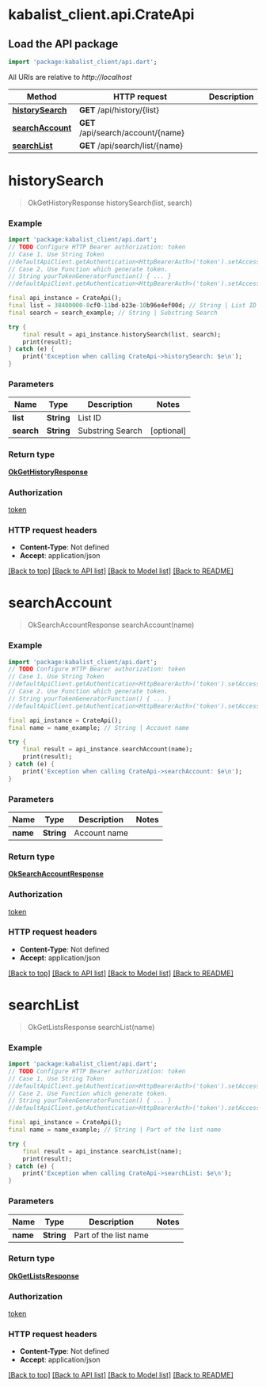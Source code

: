 # kabalist_client.api.CrateApi

## Load the API package
```dart
import 'package:kabalist_client/api.dart';
```

All URIs are relative to *http://localhost*

Method | HTTP request | Description
------------- | ------------- | -------------
[**historySearch**](CrateApi.md#historysearch) | **GET** /api/history/{list} | 
[**searchAccount**](CrateApi.md#searchaccount) | **GET** /api/search/account/{name} | 
[**searchList**](CrateApi.md#searchlist) | **GET** /api/search/list/{name} | 


# **historySearch**
> OkGetHistoryResponse historySearch(list, search)





### Example
```dart
import 'package:kabalist_client/api.dart';
// TODO Configure HTTP Bearer authorization: token
// Case 1. Use String Token
//defaultApiClient.getAuthentication<HttpBearerAuth>('token').setAccessToken('YOUR_ACCESS_TOKEN');
// Case 2. Use Function which generate token.
// String yourTokenGeneratorFunction() { ... }
//defaultApiClient.getAuthentication<HttpBearerAuth>('token').setAccessToken(yourTokenGeneratorFunction);

final api_instance = CrateApi();
final list = 38400000-8cf0-11bd-b23e-10b96e4ef00d; // String | List ID
final search = search_example; // String | Substring Search

try {
    final result = api_instance.historySearch(list, search);
    print(result);
} catch (e) {
    print('Exception when calling CrateApi->historySearch: $e\n');
}
```

### Parameters

Name | Type | Description  | Notes
------------- | ------------- | ------------- | -------------
 **list** | **String**| List ID | 
 **search** | **String**| Substring Search | [optional] 

### Return type

[**OkGetHistoryResponse**](OkGetHistoryResponse.md)

### Authorization

[token](../README.md#token)

### HTTP request headers

 - **Content-Type**: Not defined
 - **Accept**: application/json

[[Back to top]](#) [[Back to API list]](../README.md#documentation-for-api-endpoints) [[Back to Model list]](../README.md#documentation-for-models) [[Back to README]](../README.md)

# **searchAccount**
> OkSearchAccountResponse searchAccount(name)





### Example
```dart
import 'package:kabalist_client/api.dart';
// TODO Configure HTTP Bearer authorization: token
// Case 1. Use String Token
//defaultApiClient.getAuthentication<HttpBearerAuth>('token').setAccessToken('YOUR_ACCESS_TOKEN');
// Case 2. Use Function which generate token.
// String yourTokenGeneratorFunction() { ... }
//defaultApiClient.getAuthentication<HttpBearerAuth>('token').setAccessToken(yourTokenGeneratorFunction);

final api_instance = CrateApi();
final name = name_example; // String | Account name

try {
    final result = api_instance.searchAccount(name);
    print(result);
} catch (e) {
    print('Exception when calling CrateApi->searchAccount: $e\n');
}
```

### Parameters

Name | Type | Description  | Notes
------------- | ------------- | ------------- | -------------
 **name** | **String**| Account name | 

### Return type

[**OkSearchAccountResponse**](OkSearchAccountResponse.md)

### Authorization

[token](../README.md#token)

### HTTP request headers

 - **Content-Type**: Not defined
 - **Accept**: application/json

[[Back to top]](#) [[Back to API list]](../README.md#documentation-for-api-endpoints) [[Back to Model list]](../README.md#documentation-for-models) [[Back to README]](../README.md)

# **searchList**
> OkGetListsResponse searchList(name)





### Example
```dart
import 'package:kabalist_client/api.dart';
// TODO Configure HTTP Bearer authorization: token
// Case 1. Use String Token
//defaultApiClient.getAuthentication<HttpBearerAuth>('token').setAccessToken('YOUR_ACCESS_TOKEN');
// Case 2. Use Function which generate token.
// String yourTokenGeneratorFunction() { ... }
//defaultApiClient.getAuthentication<HttpBearerAuth>('token').setAccessToken(yourTokenGeneratorFunction);

final api_instance = CrateApi();
final name = name_example; // String | Part of the list name

try {
    final result = api_instance.searchList(name);
    print(result);
} catch (e) {
    print('Exception when calling CrateApi->searchList: $e\n');
}
```

### Parameters

Name | Type | Description  | Notes
------------- | ------------- | ------------- | -------------
 **name** | **String**| Part of the list name | 

### Return type

[**OkGetListsResponse**](OkGetListsResponse.md)

### Authorization

[token](../README.md#token)

### HTTP request headers

 - **Content-Type**: Not defined
 - **Accept**: application/json

[[Back to top]](#) [[Back to API list]](../README.md#documentation-for-api-endpoints) [[Back to Model list]](../README.md#documentation-for-models) [[Back to README]](../README.md)

